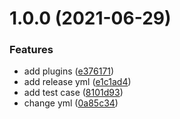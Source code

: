 # 1.0.0 (2021-06-29)


### Features

* add plugins ([e376171](https://github.com/CodeLittlePrince/npm-pack-manage-semantic-release/commit/e376171ff379b863550c826c1581d3f0f05708b6))
* add release yml ([e1c1ad4](https://github.com/CodeLittlePrince/npm-pack-manage-semantic-release/commit/e1c1ad453c09f9c6aed910baf9cdeaa0d8ea768f))
* add test case ([8101d93](https://github.com/CodeLittlePrince/npm-pack-manage-semantic-release/commit/8101d938e81c94df1cfe538a304a9bf9146e3ef0))
* change yml ([0a85c34](https://github.com/CodeLittlePrince/npm-pack-manage-semantic-release/commit/0a85c347b459230909ab6b59e911adcb740864dd))
